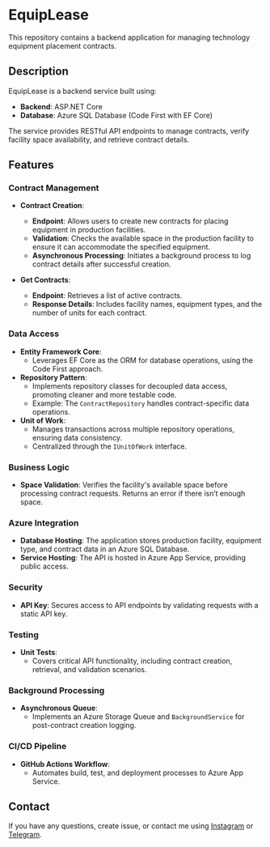 # EquipLease  
This repository contains a backend application for managing technology equipment placement contracts.  

## Description  
EquipLease is a backend service built using:  

- **Backend**: ASP.NET Core  
- **Database**: Azure SQL Database (Code First with EF Core)  

The service provides RESTful API endpoints to manage contracts, verify facility space availability, and retrieve contract details.  

## Features  

### Contract Management  
- **Contract Creation**:  
  - **Endpoint**: Allows users to create new contracts for placing equipment in production facilities.  
  - **Validation**: Checks the available space in the production facility to ensure it can accommodate the specified equipment.  
  - **Asynchronous Processing**: Initiates a background process to log contract details after successful creation.  

- **Get Contracts**:  
  - **Endpoint**: Retrieves a list of active contracts.  
  - **Response Details**: Includes facility names, equipment types, and the number of units for each contract.  

### Data Access  
- **Entity Framework Core**:  
  - Leverages EF Core as the ORM for database operations, using the Code First approach.  
- **Repository Pattern**:  
  - Implements repository classes for decoupled data access, promoting cleaner and more testable code.  
  - Example: The `ContractRepository` handles contract-specific data operations.  
- **Unit of Work**:  
  - Manages transactions across multiple repository operations, ensuring data consistency.  
  - Centralized through the `IUnitOfWork` interface.  

### Business Logic  
- **Space Validation**: Verifies the facility's available space before processing contract requests. Returns an error if there isn’t enough space.  

### Azure Integration  
- **Database Hosting**: The application stores production facility, equipment type, and contract data in an Azure SQL Database.  
- **Service Hosting**: The API is hosted in Azure App Service, providing public access.  

### Security  
- **API Key**: Secures access to API endpoints by validating requests with a static API key.  

### Testing  
- **Unit Tests**:  
  - Covers critical API functionality, including contract creation, retrieval, and validation scenarios.  

### Background Processing  
- **Asynchronous Queue**:  
  - Implements an Azure Storage Queue and `BackgroundService` for post-contract creation logging.  

### CI/CD Pipeline  
- **GitHub Actions Workflow**:  
  - Automates build, test, and deployment processes to Azure App Service.  


## Contact
If you have any questions, create issue, or contact me using [Instagram](https://www.instagram.com/benotar_) or [Telegram](https://t.me/benotaar).
